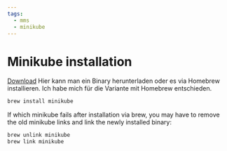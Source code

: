 ```yaml
---
tags:
  - mms
  - minikube
---
```


# Minikube installation

[Download][Download] Hier kann man ein Binary herunterladen oder es via Homebrew installieren.
Ich habe mich für die Variante mit Homebrew entschieden.

```bash
brew install minikube
```

If which minikube fails after installation via brew, you may have to remove the old minikube links and link the newly installed binary:

```bash
brew unlink minikube
brew link minikube
```

[Download]: https://minikube.sigs.k8s.io/docs/start/?arch=%2Fmacos%2Farm64%2Fstable%2Fhomebrew
